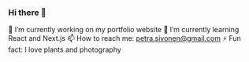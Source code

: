 ### Hi there 👋

🔭 I’m currently working on my portfolio website
🌱 I’m currently learning React and Next.js
📫 How to reach me: petra.sivonen@gmail.com
⚡ Fun fact: I love plants and photography
